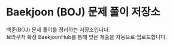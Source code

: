 # Baekjoon (BOJ) 문제 풀이 저장소

백준(BOJ) 문제 풀이를 정리하는 저장소입니다.  
브라우저 확장 BaekjoonHub를 통해 맞은 제출을 자동으로 업로드합니다.
